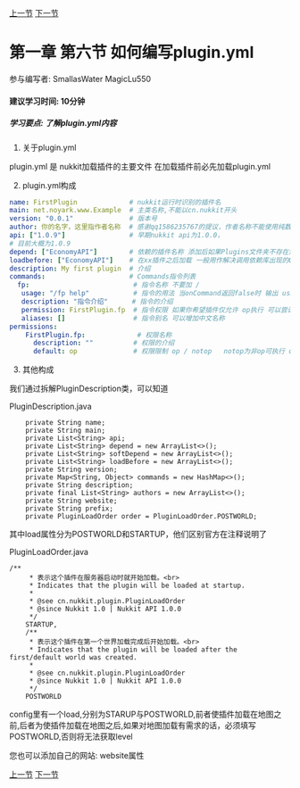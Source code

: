 [上一节](1-5_如何使用配置文件.md) [下一节](1-7_案例玩家进入信息等效果.md)

# 第一章 第六节 如何编写plugin.yml
参与编写者: SmallasWater MagicLu550
#### 建议学习时间: 10分钟
##### 学习要点: 了解plugin.yml内容

1. 关于plugin.yml

plugin.yml 是 nukkit加载插件的主要文件 在加载插件前必先加载plugin.yml

2. plugin.yml构成

```yaml
name: FirstPlugin             # nukkit运行时识别的插件名
main: net.noyark.www.Example  # 主类名称,不能以cn.nukkit开头
version: "0.0.1"              # 版本号
author: 你的名字，这里指作者名称  # 感谢qq1586235767的提议，作者名称不能使用纯数字，否则会发生类型转换异常，您可以使用字符串避免这个问题
api: ["1.0.9"]                # 早期nukkit api为1.0.0，
# 目前大概为1.0.9
depend: ["EconomyAPI"]        # 依赖的插件名称 添加后如果Plugins文件夹不存在添加的插件则关闭本插件
loadbefore: ["EconomyAPI"]    # 在xx插件之后加载 一般用作解决调用依赖库出现的ClassCastExpection
description: My first plugin  # 介绍
commands:                     # Commands指令列表 
  fp:                          # 指令名称 不要加 / 
   usage: "/fp help"           # 指令的用法 当onCommand返回false时 输出 usage内容
   description: "指令介绍"      # 指令的介绍
   permission: FirstPlugin.fp  # 指令权限 如果你希望插件仅允许 op执行 可以尝试这个
   aliases: []                 # 指令别名 可以增加中文名称
permissions:
    FirstPlugin.fp:             # 权限名称
      description: ""          # 权限的介绍
      default: op              # 权限限制 op / notop   notop为非op可执行 op 为仅限op执行
```
3. 其他构成

我们通过拆解PluginDescription类，可以知道

PluginDescription.java
```
    private String name;
    private String main;
    private List<String> api;
    private List<String> depend = new ArrayList<>();
    private List<String> softDepend = new ArrayList<>();
    private List<String> loadBefore = new ArrayList<>();
    private String version;
    private Map<String, Object> commands = new HashMap<>();
    private String description;
    private final List<String> authors = new ArrayList<>();
    private String website;
    private String prefix;
    private PluginLoadOrder order = PluginLoadOrder.POSTWORLD;
```
其中load属性分为POSTWORLD和STARTUP，他们区别官方在注释说明了

PluginLoadOrder.java
```
/**
     * 表示这个插件在服务器启动时就开始加载。<br>
     * Indicates that the plugin will be loaded at startup.
     *
     * @see cn.nukkit.plugin.PluginLoadOrder
     * @since Nukkit 1.0 | Nukkit API 1.0.0
     */
    STARTUP,
    /**
     * 表示这个插件在第一个世界加载完成后开始加载。<br>
     * Indicates that the plugin will be loaded after the first/default world was created.
     *
     * @see cn.nukkit.plugin.PluginLoadOrder
     * @since Nukkit 1.0 | Nukkit API 1.0.0
     */
    POSTWORLD
```
config里有一个load,分别为STARUP与POSTWORLD,前者使插件加载在地图之前,后者为使插件加载在地图之后,如果对地图加载有需求的话，必须填写POSTWORLD,否则将无法获取level

您也可以添加自己的网站: website属性

[上一节](1-5_如何使用配置文件.md) [下一节](1-7_案例玩家进入信息等效果.md)
